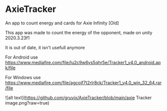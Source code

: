 # AxieTracker
An app to count energy and cards for Axie Infinity [Old]

This app was made to count the energy of the opponent, made on unity 2020.3.23f1

It is out of date, it isn't usefull anymore

For Android use https://www.mediafire.com/file/lu2c9w6ys5qhr5e/Tracker1_v4.0_android.apk/file

For Windows use https://www.mediafire.com/file/agcojf7t2rlr8ck/Tracker1_v4.0_win_32_64.rar/file

![alt text](https://github.com/gruvix/AxieTracker/blob/main/axie Tracker image.png?raw=true)
